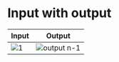 
# Input with output

| Input  | Output  |
|-|-|
|![1](https://user-images.githubusercontent.com/87614111/160229154-08dd18f2-2979-45f7-b9a0-f9aad7f299df.jpg)|![output n-1](https://user-images.githubusercontent.com/87614111/160229194-2ab7509b-bc10-4aa1-831d-9842cb34891d.JPG)|
